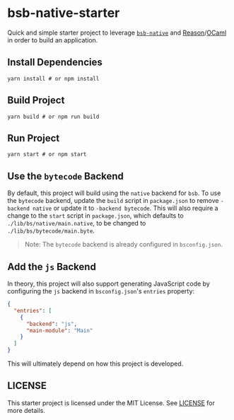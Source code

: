 # bsb-native-starter

Quick and simple starter project to leverage [`bsb-native`](https://github.com/bsansouci/bsb-native) and [Reason](https://reasonml.github.io/)/[OCaml](https://ocaml.org/) in order to build an application.

## Install Dependencies

```
yarn install # or npm install
```

## Build Project

```
yarn build # or npm run build
```

## Run Project

```
yarn start # or npm start
```

## Use the `bytecode` Backend

By default, this project will build using the `native` backend for `bsb`. To use the `bytecode` backend, update the `build` script in `package.json` to remove `-backend native` or update it to `-backend bytecode`. This will also require a change to the `start` script in `package.json`, which defaults to `./lib/bs/native/main.native`, to be changed to `./lib/bs/bytecode/main.byte`.

> Note: The `bytecode` backend is already configured in `bsconfig.json`.

## Add the `js` Backend

In theory, this project will also support generating JavaScript code by configuring the `js` backend in `bsconfig.json`'s `entries` property:

```json
{
  "entries": [
    {
      "backend": "js",
      "main-module": "Main"
    }
  ]
}
```

This will ultimately depend on how this project is developed.

## LICENSE

This starter project is licensed under the MIT License. See [LICENSE](LICENSE) for more details.
